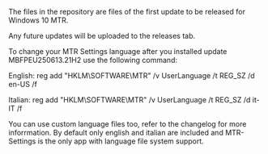 The files in the repository are files of the first update to be released for Windows 10 MTR.

Any future updates will be uploaded to the releases tab.

To change your MTR Settings language after you installed update MBFPEU250613.21H2 use the following command:

English: reg add "HKLM\SOFTWARE\MTR" /v UserLanguage /t REG_SZ /d en-US /f




Italian: reg add "HKLM\SOFTWARE\MTR" /v UserLanguage /t REG_SZ /d it-IT /f

You can use custom language files too, refer to the changelog for more inforrmation. By default only english and italian are included and MTR-Settings is the only app with language file system support.
